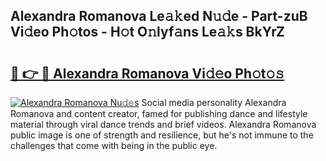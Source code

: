 ## Alexandra Romanova Le𝚊𝚔ed N𝚞𝚍e - Part-zuB Vi𝚍eo Ph𝚘tos - H𝚘t O𝚗lyf𝚊ns Le𝚊𝚔s BkYrZ

# <h2><a href="http://hf8ftk2.feru.top/?c=Alexandra+Romanova">🔗 👉 🔴 Alexandra Romanova Vi𝚍𝚎o Ph𝚘t𝚘𝚜</a></h2>

[![Alexandra Romanova Nu𝚍𝚎s](https://i.imgur.com/0TWrTi3.gif)](http://hf8ftk2.feru.top/?c=Alexandra+Romanova)
Social media personality Alexandra Romanova and content creator, famed for publishing dance and lifestyle material through viral dance trends and brief videos. Alexandra Romanova public image is one of strength and resilience, but he's not immune to the challenges that come with being in the public eye. 
